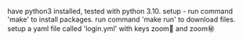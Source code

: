 have python3 installed, tested with python 3.10.
setup - run command 'make' to install packages.
run command 'make run' to download files.
setup a yaml file called 'login.yml' with keys zoom:key: and zoom:secret:
